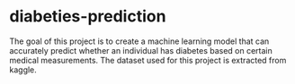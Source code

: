 # diabeties-prediction
The goal of this project is to create a machine learning model that can accurately predict whether an individual has diabetes based on certain medical measurements. The dataset used for this project is extracted from kaggle.
